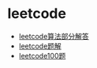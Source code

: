 # leetcode

- [leetcode算法部分解答](https://blog.csdn.net/qq_37372007/article/details/80073096)
- [leetcode题解](https://github.com/doocs/leetcode)
- [leetcode100题](https://leetcode.cn/studyplan/top-100-liked/)